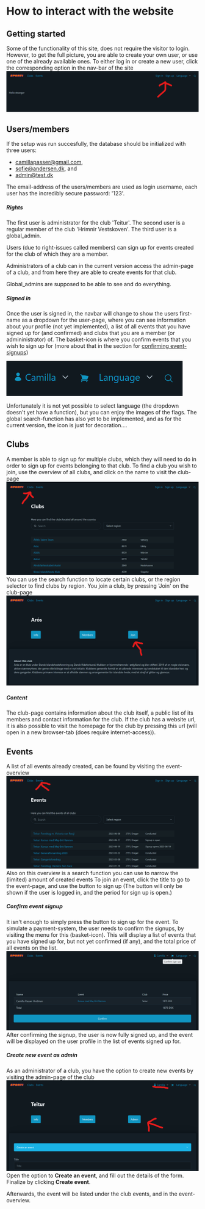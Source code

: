 # How to interact with the website

## Getting started

Some of the functionality of this site, does not require the visitor to login. However, to get the full picture, you are able to create your own user, or use one of the already available ones.
To either log in or create a new user, click the corresponding option in the nav-bar of the site
![Get started](assets/img//getting-started.png)

## Users/members

If the setup was run succesfully, the database should be initialized with three users:

- camillapasser@gmail.com,
- sofie@andersen.dk, and
- admin@test.dk

The email-address of the users/members are used as login username, each user has the incredibly secure password: '123'.

##### Rights

The first user is administrator for the club 'Teitur'.
The second user is a regular member of the club 'Hrimnir Vestskoven'.
The third user is a global_admin.

Users (due to right-issues called members) can sign up for events created for the club of which they are a member.

Administrators of a club can in the current version access the admin-page of a club, and from here they are able to create events for that club.

Global_admins are supposed to be able to see and do everything.

##### Signed in

Once the user is signed in, the navbar will change to show the users first-name as a dropdown for the user-page, where you can see information about your profile (not yet implemented), a list of all events that you have signed up for (and confirmed) and clubs that you are a member (or admininistrator) of.
The basket-icon is where you confirm events that you wish to sign up for (more about that in the section for [confirming event-signups](#confirm-event-signup))

![navbar](assets/img/navbar-signed-in.png)

Unfortunately it is not yet possible to select language (the dropdown doesn't yet have a function), but you can enjoy the images of the flags. The global search-function has also yet to be implemented, and as for the current version, the icon is just for decoration....

## Clubs

A member is able to sign up for multiple clubs, which they will need to do in order to sign up for events belonging to that club.
To find a club you wish to join, use the overview of all clubs, and click on the name to visit the club-page
![find club](assets/img/clubs.png)
You can use the search function to locate certain clubs, or the region selector to find clubs by region.
You join a club, by pressing 'Join' on the club-page
![join club](assets/img/join-club.png)

##### Content

The club-page contains information about the club itself, a public list of its members and contact information for the club. If the club has a website url, it is also possible to visit the homepage for the club by pressing this url (will open in a new browser-tab (does require internet-access)).

## Events

A list of all events already created, can be found by visiting the event-overview
![find event](assets/img/events.png)
Also on this overview is a search function you can use to narrow the (limited) amount of created events
To join an event, click the title to go to the event-page, and use the button to sign up (The button will only be shown if the user is logged in, and the period for sign up is open.)

##### Confirm event signup

It isn't enough to simply press the button to sign up for the event. To simulate a payment-system, the user needs to confirm the signups, by visiting the menu for this (basket-icon). This will display a list of events that you have signed up for, but not yet confirmed (if any), and the total price of all events on the list.
![confirmation](assets/img/confirm.png)
After confirming the signup, the user is now fully signed up, and the event will be displayed on the user profile in the list of events signed up for.

##### Create new event as admin

As an administrator of a club, you have the option to create new events by visiting the admin-page of the club
![admin page](assets/img/admin.png)
Open the option to **Create an event**, and fill out the details of the form. Finalize by clicking **Create event**.

Afterwards, the event will be listed under the club events, and in the event-overview.
